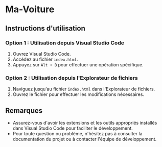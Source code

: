 # Ma-Voiture

## Instructions d'utilisation

### Option 1 : Utilisation depuis Visual Studio Code
1. Ouvrez Visual Studio Code.
2. Accédez au fichier `index.html`.
3. Appuyez sur `Alt + B` pour effectuer une opération spécifique.

### Option 2 : Utilisation depuis l'Explorateur de fichiers
1. Naviguez jusqu'au fichier `index.html` dans l'Explorateur de fichiers.
2. Ouvrez le fichier pour effectuer les modifications nécessaires.

## Remarques
- Assurez-vous d'avoir les extensions et les outils appropriés installés dans Visual Studio Code pour faciliter le développement.
- Pour toute question ou problème, n'hésitez pas à consulter la documentation du projet ou à contacter l'équipe de développement.

